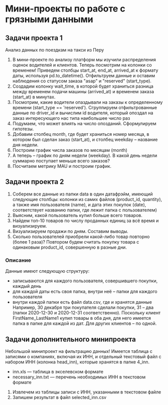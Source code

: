 # Мини-проекты по работе с грязными данными
## Задачи проекта 1
Анализ данных по поездкам на такси из Перу
1. В мини-проекте по анализу платформ мы изучили распределения оценок водителей и клиентов. Теперь посмотрим на колонки со временем! Приведем столбцы start_at, end_at, arrived_at к формату даты, используя pd.to_datetime(). Отфильтруем данные и оставим наблюдения со статусом заказа "asap" и "reserved" (start_type).
2. Создадим колонку wait_time, в которой будет храниться разница между временем подачи машины (arrived_at) и временем заказа (start_at) в минутах.
3. Посмотрим, какие водители опаздывали на заказы к определенному времени (start_type == 'reserved'). Сгруппируем отфильтрованные данные по driver_id и вычислим id водителя, который опоздал на заказ интересующего нас типа наибольшее число раз
4. Подумаем, что может влиять на число опозданий. Сформулируем гипотезы.
5. Добавим столбец month, где будет храниться номер месяца, в котором был сделан заказ (start_at), и столбец weekday – название дня недели.
6. Построим график числа заказов по месяцам (month)
7. А теперь – график по дням недели (weekday). В какой день недели суммарно поступает меньше всего заказов?
8. Посчитаем метрику MAU и построим график.

## Задачи проекта 2
1. Соберем все данные из папки data в один датафрэйм, имеющий следующие столбцы: колонки из самих файлов (product_id, quantity), а также имя пользователя (name), и дата этих покупок (date), соответствует названию папки, где лежит папка с пользователем)
2. Выясним, какой пользователь купил больше всего товаров.
3. Найдем топ-10 товаров по числу проданных единиц за всё время и визуализируем.
4. Визуализируем продажи по дням. Составим выводы.
5. Сколько пользователей приобрели какой-либо товар повторно (более 1 раза)? Повтором будем считать покупку товара с одинаковым product_id, совершенную в разные дни.
### Описание
Данные имеют следующую структуру:
* записываются для каждого пользователя, совершившего покупки, каждый день
* для каждой даты есть своя папка, внутри неё – папки для каждого пользователя
* внутри каждой папки есть файл data.csv, где и хранятся данные
Например, 30 декабря три покупателя сделали покупки, 31 – два (папки 2020-12-30 и 2020-12-31 соответственно). Поскольку клиент FirstName_LastName1 купил товары в оба дня, для него имеется папка в папке для каждой из дат. Для других клиентов – по одной.

## Задачи дополнительного минипроекта
Небольшой минипроект на фильтрацию данных!
Имеется таблица с записями о компаниях, включая их ИНН, и отдельный текстовый файл с набором ИНН (колонка head_inn), которые хранятся в папке 4_inn.
* inn.xls — таблица в экселевском формате
* necessary_inn.txt — перечень необходимых ИНН в текстовом формате
1. Извлечем из таблицы записи с ИНН, указанными в текстовом файле
2. Запишем результат в файл selected_inn.csv
